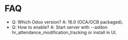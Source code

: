 # FAQ

- Q: Which Odoo version? A: 16.0 (OCA/OCB packaged).
- Q: How to enable? A: Start server with --addon hr_attendance_modification_tracking or install in UI.

